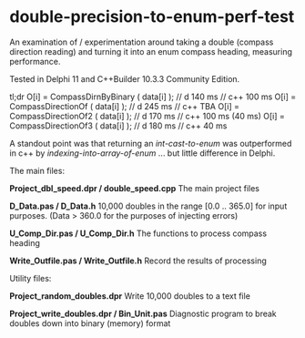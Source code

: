 # double-precision-to-enum-perf-test

An examination of / experimentation around taking a double (compass direction reading) and turning it into an enum compass heading, measuring performance.

Tested in Delphi 11 and C++Builder 10.3.3 Community Edition.

tl;dr
			 O[i] = CompassDirnByBinary ( data[i] );            // d 140 ms  // c++ 100 ms
			 O[i] = CompassDirectionOf  ( data[i] );            // d 245 ms  // c++ TBA
			 O[i] = CompassDirectionOf2 ( data[i] );            // d 170 ms  // c++ 100 ms (40 ms)
			 O[i] = CompassDirectionOf3 ( data[i] );            // d 180 ms  // c++  40 ms
       
       
A standout point was that returning an *int-cast-to-enum* was outperformed in c++ by *indexing-into-array-of-enum* ... but little difference in Delphi.

The main files:

**Project_dbl_speed.dpr / double_speed.cpp**
The main project files

**D_Data.pas / D_Data.h**
10,000 doubles in the range [0.0 .. 365.0] for input purposes.  (Data > 360.0 for the purposes of injecting errors)

**U_Comp_Dir.pas / U_Comp_Dir.h**
The functions to process compass heading

**Write_Outfile.pas / Write_Outfile.h**
Record the results of processing

Utility files:

**Project_random_doubles.dpr**
Write 10,000 doubles to a text file

**Project_write_doubles.dpr / Bin_Unit.pas**
Diagnostic program to break doubles down into binary (memory) format


